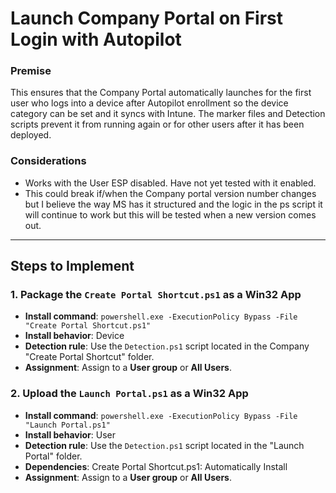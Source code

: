 # Launch Company Portal on First Login with Autopilot

### Premise
This ensures that the Company Portal automatically launches for the first user who logs into a device after Autopilot enrollment so the device category can be set and it syncs with Intune. 
The marker files and Detection scripts prevent it from running again or for other users after it has been deployed. 

### Considerations
- Works with the User ESP disabled. Have not yet tested with it enabled.
- This could break if/when the Company portal version number changes but I believe the way MS has it structured and the logic in the ps script it will continue to work but this will be tested when a new version comes out.

---

## Steps to Implement

### 1. Package the `Create Portal Shortcut.ps1` as a Win32 App
- **Install command**: `powershell.exe -ExecutionPolicy Bypass -File "Create Portal Shortcut.ps1"`
- **Install behavior**: Device
- **Detection rule**: Use the `Detection.ps1` script located in the Company "Create Portal Shortcut" folder.
- **Assignment**: Assign to a **User group** or **All Users**.

### 2. Upload the `Launch Portal.ps1` as a Win32 App
- **Install command**: `powershell.exe -ExecutionPolicy Bypass -File "Launch Portal.ps1"`
- **Install behavior**: User
- **Detection rule**: Use the `Detection.ps1` script located in the "Launch Portal" folder.
- **Dependencies**: Create Portal Shortcut.ps1: Automatically Install
- **Assignment**: Assign to a **User group** or **All Users**.
